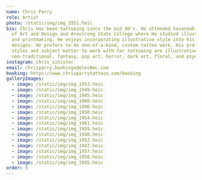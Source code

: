 ```yaml
---
name: Chris Parry
role: Artist
photo: /static/img/img_1951.heic
bio: Chris Has been tattooing since the mid 90's. He attended Savannah College
  of Art and Design and Armstrong State College where He studied illustration
  and printmaking. He enjoys incorporating illustrative style into his tattoo
  designs. He prefers to do one-of-a-kind, custom tattoo work. His preferred
  styles and subject matter to work with for tattooing are illustrative,
  neo-traditional, fantasy, pop art, horror, dark art, floral, and psychedelic
instagram: Chris_sinister
email: chrisparry.bookings@elev8mc.com
booking: https://www.chrisparrytattoos.com/booking
galleryImages:
  - image: /static/img/img_1953.heic
  - image: /static/img/img_1949.heic
  - image: /static/img/img_1945.heic
  - image: /static/img/img_1960.heic
  - image: /static/img/img_1946.heic
  - image: /static/img/img_1950.heic
  - image: /static/img/img_1954.heic
  - image: /static/img/img_1961.heic
  - image: /static/img/img_1959.heic
  - image: /static/img/img_1948.heic
  - image: /static/img/img_1952.heic
  - image: /static/img/img_1947.heic
  - image: /static/img/img_1957.heic
  - image: /static/img/img_1958.heic
  - image: /static/img/img_1955.heic
order: 5
---
```

